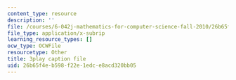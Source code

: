 ```yaml
---
content_type: resource
description: ''
file: /courses/6-042j-mathematics-for-computer-science-fall-2010/26b65f4eb598f22e1edce8acd320bb05_5RSMLgy06Ew.srt
file_type: application/x-subrip
learning_resource_types: []
ocw_type: OCWFile
resourcetype: Other
title: 3play caption file
uid: 26b65f4e-b598-f22e-1edc-e8acd320bb05
---
```


